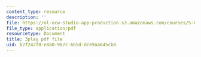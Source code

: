 ```yaml
---
content_type: resource
description: ''
file: https://ol-ocw-studio-app-production.s3.amazonaws.com/courses/5-60-thermodynamics-kinetics-spring-2008/b2f242f0e8a0987c6b5ddce9aa645cb8_8Xpn2jorigU.pdf
file_type: application/pdf
resourcetype: Document
title: 3play pdf file
uid: b2f242f0-e8a0-987c-6b5d-dce9aa645cb8
---
```

